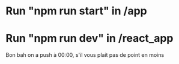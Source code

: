 # Run "npm run start" in /app

# Run "npm run dev" in /react_app

Bon bah on a push à 00:00, s'il vous plait pas de point en moins 
